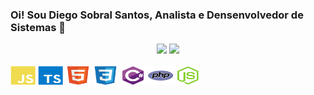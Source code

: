 ### Oi! Sou Diego Sobral Santos, Analista e Densenvolvedor de Sistemas 👋

<!--
**diegosystem32/diegosystem32** is a ✨ _special_ ✨ repository because its `README.md` (this file) appears on your GitHub profile.

Here are some ideas to get you started:

- 🔭 I’m currently working on ...
- 🌱 I’m currently learning ...
- 👯 I’m looking to collaborate on ...
- 🤔 I’m looking for help with ...
- 💬 Ask me about ...
- 📫 How to reach me: ...
- 😄 Pronouns: ...
- ⚡ Fun fact: ...
-->

<div align="center">
  <a href="https://github.com/diegosystem32">  
  <img height="180em" src="https://github-readme-stats.vercel.app/api?username=diegosystem32&show_icons=true&theme=aura&include_all_commits=true&count_private=true"/></a>
<a href="https://github.com/diegosystem32"> <img height="180em" src="https://github-readme-stats.vercel.app/api/top-langs/?username=diegosystem32&layout=compact&langs_count=3&theme=aura"/></a>

</div>
  <div style="display: inline_block"><br>
  <img align="center" alt="Dss-Js" height="30" width="40" src="https://raw.githubusercontent.com/devicons/devicon/master/icons/javascript/javascript-plain.svg">
  <img align="center" alt="Dss-Ts" height="30" width="40" src="https://raw.githubusercontent.com/devicons/devicon/master/icons/typescript/typescript-plain.svg">
  <img align="center" alt="Dss-HTML" height="30" width="40" src="https://raw.githubusercontent.com/devicons/devicon/master/icons/html5/html5-original.svg">
  <img align="center" alt="Dss-CSS" height="30" width="40" src="https://raw.githubusercontent.com/devicons/devicon/master/icons/css3/css3-original.svg">
  <img align="center" alt="Dss-Csharp" height="30" width="40" src="https://raw.githubusercontent.com/devicons/devicon/master/icons/csharp/csharp-original.svg">
    <img align="center" alt="Dss-PHP" height="30" width="40" src="https://raw.githubusercontent.com/devicons/devicon/master/icons/php/php-original.svg">
    <img align="center" alt="Dss-NodeJs" height="30" width="40" src="https://raw.githubusercontent.com/devicons/devicon/master/icons/nodejs/nodejs-original.svg">
  <div>
  </div>
